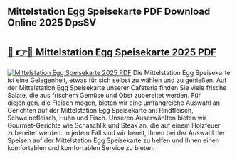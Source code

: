 ## Mittelstation Egg Speisekarte PDF Download Online 2025 DpsSV

# <h2><a href="http://gc96oq.nevu.top/?p=Mittelstation+Egg+Speisekarte">🔗 👉🔴 Mittelstation Egg Speisekarte 2025 PDF</a></h2>

[![Mittelstation Egg Speisekarte 2025 PDF](https://i.imgur.com/dBaPXMq.png)](http://gc96oq.nevu.top/?p=Mittelstation+Egg+Speisekarte)
Die Mittelstation Egg Speisekarte ist eine Gelegenheit, etwas für sich selbst zu wählen und zu genießen. Auf der Mittelstation Egg Speisekarte unserer Cafeteria finden Sie viele frische Salate, die aus frischem Gemüse und Obst zubereitet werden. Für diejenigen, die Fleisch mögen, bieten wir eine umfangreiche Auswahl an Gerichten auf der Mittelstation Egg Speisekarte an: Rindfleisch, Schweinefleisch, Huhn und Fisch. Unseren Auserwählten bieten wir Gourmet-Gerichte wie Schaschlik und Steak an, die auf einem Holzfeuer zubereitet werden. In jedem Fall sind wir bereit, Ihnen bei der Auswahl der Speisen auf der Mittelstation Egg Speisekarte zu helfen und Ihnen einen komfortablen und komfortablen Service zu bieten.

